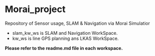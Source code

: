 # Morai_project
Repository of Sensor usage, SLAM &amp; Navigation via Morai Simulatior

- slam_kw_ws is SLAM and Navigation WorkSpace.
- kw_ws is line GPS planning ans LKAS WorkSpace.

**Please refer to the readme.md file in each workspace.**
